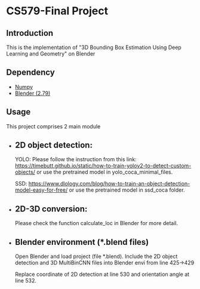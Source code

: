 # CS579-Final Project

## Introduction
This is the implementation of "3D Bounding Box Estimation Using Deep Learning and Geometry" on Blender

## Dependency
* [Numpy](http://www.numpy.org/)
* [Blender (2.79)](https://www.blender.org/)

## Usage
This project comprises 2 main module
+ ## 2D object detection:
    YOLO: Please follow the instruction from this link: https://timebutt.github.io/static/how-to-train-yolov2-to-detect-custom-objects/ or use the pretrained model in yolo_coca_minimal_files.
    
    SSD: https://www.dlology.com/blog/how-to-train-an-object-detection-model-easy-for-free/ or use the pretrained model in ssd_coca folder.

+ ## 2D-3D conversion:
    Please check the function calculate_loc in Blender for more detail.
    
+ ## Blender environment (*.blend files)
    Open Blender and load project (file *.blend).
    Include the 2D object detection and 3D MultiBinCNN files into Blender envi from line 425->429
    
    Replace coordinate of 2D detection at line 530 and orientation angle at line 532.



